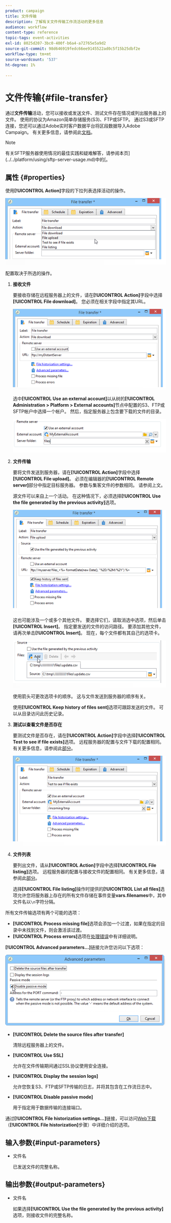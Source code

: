 ```yaml
---
product: campaign
title: 文件传输
description: 了解有关文件传输工作流活动的更多信息
audience: workflow
content-type: reference
topic-tags: event-activities
exl-id: 8025d207-3bc0-400f-b6a4-a72765e5a9d2
source-git-commit: 98d646919fedc66ee9145522ad0c5f15b25dbf2e
workflow-type: tm+mt
source-wordcount: '537'
ht-degree: 1%

---
```


# 文件传输{#file-transfer}

通过&#x200B;**文件传输**活动，您可以接收或发送文件、测试文件存在情况或列出服务器上的文件。 使用的协议为Amazon简单存储服务(S3)、FTP或SFTP。
通过S3或SFTP连接，您还可以通过Adobe实时客户数据平台将区段数据导入Adobe Campaign。 有关更多信息，请参阅此[文档](https://experienceleague.adobe.com/docs/experience-platform/destinations/catalog/email-marketing/adobe-campaign.html)。

>[!NOTE]
>
>有关SFTP服务器使用情况的最佳实践和疑难解答，请参阅本页](../../platform/using/sftp-server-usage.md)中的[。

## 属性 {#properties}

使用&#x200B;**[!UICONTROL Action]**&#x200B;字段的下拉列表选择活动的操作。

![](assets/file_transfert_action.png)

配置取决于所选的操作。

1. **接收文件**

   要接收存储在远程服务器上的文件，请在&#x200B;**[!UICONTROL Action]**&#x200B;字段中选择&#x200B;**[!UICONTROL File download]**。 您必须在相关字段中指定其URL。

   ![](assets/file_transfert_edit.png)

   选中&#x200B;**[!UICONTROL Use an external account]**&#x200B;以从树的&#x200B;**[!UICONTROL Administration > Platform > External accounts]**&#x200B;节点中配置的S3、FTP或SFTP帐户中选择一个帐户。 然后，指定服务器上包含要下载的文件的目录。

   ![](assets/file_transfert_edit_external.png)

1. **文件传输**

   要将文件发送到服务器，请在&#x200B;**[!UICONTROL Action]**&#x200B;字段中选择&#x200B;**[!UICONTROL File upload]**。 必须在编辑器的&#x200B;**[!UICONTROL Remote server]**&#x200B;部分中指定目标服务器。 参数与集客文件的参数相同。 请参阅上文。

   源文件可以来自上一个活动。 在这种情况下，必须选择&#x200B;**[!UICONTROL Use the file generated by the previous activity]**&#x200B;选项。

   ![](assets/file_transfert_edit_send.png)

   这也可能涉及一个或多个其他文件。 要选择它们，请取消选中选项，然后单击&#x200B;**[!UICONTROL Insert]**。 指定要发送的文件的访问路径。 要添加其他文件，请再次单击&#x200B;**[!UICONTROL Insert]**。 现在，每个文件都有其自己的选项卡。

   ![](assets/file_transfert_source.png)

   使用箭头可更改选项卡的顺序。 这与文件发送到服务器的顺序有关。

   使用&#x200B;**[!UICONTROL Keep history of files sent]**&#x200B;选项可跟踪发送的文件。 可以从目录访问此历史记录。

1. **测试以查看文件是否存在**

   要测试文件是否存在，请在&#x200B;**[!UICONTROL Action]**&#x200B;字段中选择&#x200B;**[!UICONTROL Test to see if file exists]**&#x200B;选项。 远程服务器的配置与文件下载的配置相同。 有关更多信息，请参阅此[部分](#properties)。

   ![](assets/file_transfert_edit_test.png)

1. **文件列表**

   要列出文件，请从&#x200B;**[!UICONTROL Action]**&#x200B;字段中选择&#x200B;**[!UICONTROL File listing]**&#x200B;选项。 远程服务器的配置与接收文件的配置相同。 有关更多信息，请参阅此[部分](#properties)。

   选择&#x200B;**[!UICONTROL File listing]**&#x200B;操作时提供的&#x200B;**[!UICONTROL List all files]**&#x200B;选项允许您将服务器上存在的所有文件存储在事件变量&#x200B;**vars.filenames**&#x200B;中，其中文件名以`\n`字符分隔。

所有文件传输选项有两个可能的选项：

* **[!UICONTROL Process missing file]**&#x200B;选项会添加一个过渡，如果在指定的目录中未找到文件，则会激活该过渡。
* **[!UICONTROL Process errors]**&#x200B;选项在[处理错误](../../workflow/using/monitoring-workflow-execution.md#processing-errors)中有详细说明。

**[!UICONTROL Advanced parameters...]**&#x200B;链接允许您访问以下选项：

![](assets/file_transfert_advanced.png)

* **[!UICONTROL Delete the source files after transfer]**

   清除远程服务器上的文件。

* **[!UICONTROL Use SSL]**

   允许在文件传输期间通过SSL协议使用安全连接。

* **[!UICONTROL Display the session logs]**

   允许您恢复S3、FTP或SFTP传输的日志，并将其包含在工作流日志中。

* **[!UICONTROL Disable passive mode]**

   用于指定用于数据传输的连接端口。

通过&#x200B;**[!UICONTROL File historization settings...]**&#x200B;链接，可以访问[Web下载](../../workflow/using/web-download.md)（**[!UICONTROL File historization]**&#x200B;步骤）中详细介绍的选项。

## 输入参数{#input-parameters}

* 文件名

   已发送文件的完整名称。

## 输出参数{#output-parameters}

* 文件名

   如果选择&#x200B;**[!UICONTROL Use the file generated by the previous activity]**&#x200B;选项，则接收文件的完整名称。
